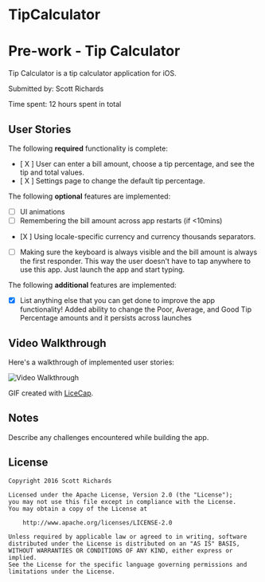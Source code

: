 # TipCalculator
# Pre-work - Tip Calculator

Tip Calculator is a tip calculator application for iOS.

Submitted by: Scott Richards

Time spent: 12 hours spent in total

## User Stories

The following **required** functionality is complete:

* [ X ] User can enter a bill amount, choose a tip percentage, and see the tip and total values.
* [ X ] Settings page to change the default tip percentage.

The following **optional** features are implemented:
* [ ] UI animations
* [ ] Remembering the bill amount across app restarts (if <10mins)
* [X  ] Using locale-specific currency and currency thousands separators.
* [ ] Making sure the keyboard is always visible and the bill amount is always the first responder. This way the user doesn't have to tap anywhere to use this app. Just launch the app and start typing.

The following **additional** features are implemented:

- [X] List anything else that you can get done to improve the app functionality!
Added ability to change the Poor, Average, and Good Tip Percentage amounts and it persists across launches
## Video Walkthrough 

Here's a walkthrough of implemented user stories:

<img src='http://i.imgur.com/link/to/your/gif/file.gif' title='Video Walkthrough' width='' alt='Video Walkthrough' />

GIF created with [LiceCap](http://www.cockos.com/licecap/).

## Notes

Describe any challenges encountered while building the app.

## License

    Copyright 2016 Scott Richards

    Licensed under the Apache License, Version 2.0 (the "License");
    you may not use this file except in compliance with the License.
    You may obtain a copy of the License at

        http://www.apache.org/licenses/LICENSE-2.0

    Unless required by applicable law or agreed to in writing, software
    distributed under the License is distributed on an "AS IS" BASIS,
    WITHOUT WARRANTIES OR CONDITIONS OF ANY KIND, either express or implied.
    See the License for the specific language governing permissions and
    limitations under the License.
